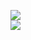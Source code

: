 [![](https://img.shields.io/badge/Made%20With-Github%20Spray-lightgrey.svg?style=for-the-badge&logo=github)](https://github.com/Annihil/github-spray#18726)  
[![](https://i.imgur.com/2DrTn0Z.gif)](https://github.com/Annihil/github-spray)
